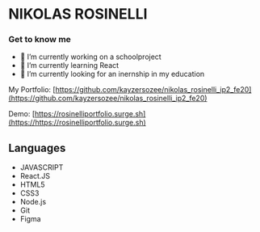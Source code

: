 # NIKOLAS ROSINELLI 

### Get to know me

- 🔭 I’m currently working on a schoolproject
- 🌱 I’m currently learning React
- 🤔 I’m currently looking for an inernship in my education


My Portfolio: [https://github.com/kayzersozee/nikolas_rosinelli_ip2_fe20](https://github.com/kayzersozee/nikolas_rosinelli_ip2_fe20)


Demo: [https://rosinelliportfolio.surge.sh](https://https://rosinelliportfolio.surge.sh)



<!-- ABOUT THE PROJECT -->

## Languages

- JAVASCRIPT
- React.JS
- HTML5
- CSS3
- Node.js
- Git
- Figma

##
